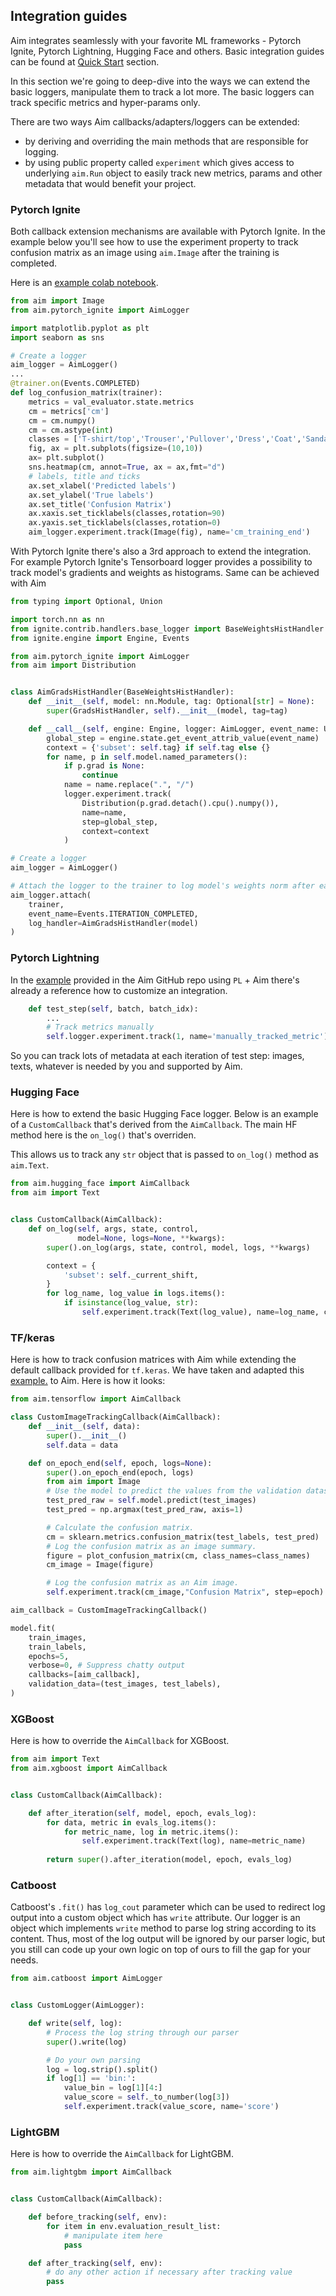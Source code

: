 ## Integration guides

Aim integrates seamlessly with your favorite ML frameworks - Pytorch Ignite, Pytorch Lightning, Hugging Face and others.
Basic integration guides can be found at [Quick Start](../quick_start/integrations.html) section. 

In this section we're going to deep-dive into the ways we can extend the basic loggers, manipulate them to track a lot more. The basic loggers can track specific metrics and hyper-params only.

There are two ways Aim callbacks/adapters/loggers can be extended:
- by deriving and overriding the main methods that are responsible for logging.
- by using public property called `experiment` which gives access to underlying `aim.Run` object to easily track new metrics, params and other metadata that would benefit your project.

### Pytorch Ignite
Both callback extension mechanisms are available with Pytorch Ignite.
In the example below you'll see how to use the experiment property to track confusion matrix as an image using `aim.Image` after the training is completed. 

Here is an [example colab notebook](https://colab.research.google.com/github/aimhubio/tutorials/blob/publication/notebooks/pytorch_ignite_track.ipynb). 

```python
from aim import Image
from aim.pytorch_ignite import AimLogger

import matplotlib.pyplot as plt
import seaborn as sns

# Create a logger
aim_logger = AimLogger()
...
@trainer.on(Events.COMPLETED)
def log_confusion_matrix(trainer):
    metrics = val_evaluator.state.metrics
    cm = metrics['cm']
    cm = cm.numpy()
    cm = cm.astype(int)
    classes = ['T-shirt/top','Trouser','Pullover','Dress','Coat','Sandal','Shirt','Sneaker','Bag','Ankle Boot']
    fig, ax = plt.subplots(figsize=(10,10))  
    ax= plt.subplot()
    sns.heatmap(cm, annot=True, ax = ax,fmt="d")
    # labels, title and ticks
    ax.set_xlabel('Predicted labels')
    ax.set_ylabel('True labels') 
    ax.set_title('Confusion Matrix') 
    ax.xaxis.set_ticklabels(classes,rotation=90)
    ax.yaxis.set_ticklabels(classes,rotation=0)
    aim_logger.experiment.track(Image(fig), name='cm_training_end')
```

With Pytorch Ignite there's also a 3rd approach to extend the integration. 
For example Pytorch Ignite's Tensorboard logger provides a possibility to track model's gradients and weights as histograms. 
Same can be achieved with Aim
```python
from typing import Optional, Union

import torch.nn as nn
from ignite.contrib.handlers.base_logger import BaseWeightsHistHandler
from ignite.engine import Engine, Events

from aim.pytorch_ignite import AimLogger
from aim import Distribution


class AimGradsHistHandler(BaseWeightsHistHandler):
    def __init__(self, model: nn.Module, tag: Optional[str] = None):
        super(GradsHistHandler, self).__init__(model, tag=tag)

    def __call__(self, engine: Engine, logger: AimLogger, event_name: Union[str, Events]) -> None:
        global_step = engine.state.get_event_attrib_value(event_name)
        context = {'subset': self.tag} if self.tag else {}
        for name, p in self.model.named_parameters():
            if p.grad is None:
                continue
            name = name.replace(".", "/")
            logger.experiment.track(
                Distribution(p.grad.detach().cpu().numpy()),
                name=name,
                step=global_step, 
                context=context
            )

# Create a logger
aim_logger = AimLogger()

# Attach the logger to the trainer to log model's weights norm after each iteration
aim_logger.attach(
    trainer,
    event_name=Events.ITERATION_COMPLETED,
    log_handler=AimGradsHistHandler(model)
)
```

### Pytorch Lightning

In the [example](https://github.com/aimhubio/aim/blob/main/examples/pytorch_lightning_track.py) provided in the Aim GitHub repo using `PL` + Aim there's already a reference how to customize an integration.

```python
    def test_step(self, batch, batch_idx):
        ...
        # Track metrics manually
        self.logger.experiment.track(1, name='manually_tracked_metric')
```

So you can track lots of metadata at each iteration of test step: images, texts, whatever is needed by you and supported by Aim.

### Hugging Face
Here is how to extend the basic Hugging Face logger. 
Below is an example of a `CustomCallback` that's derived from the `AimCallback`. The main HF method here is the `on_log()` that's overriden.

This allows us to track any `str` object that is passed to `on_log()` method as `aim.Text`.

```python
from aim.hugging_face import AimCallback
from aim import Text


class CustomCallback(AimCallback):
    def on_log(self, args, state, control,
               model=None, logs=None, **kwargs):
        super().on_log(args, state, control, model, logs, **kwargs)

        context = {
            'subset': self._current_shift,
        }
        for log_name, log_value in logs.items():
            if isinstance(log_value, str):
                self.experiment.track(Text(log_value), name=log_name, context=context)

```

### TF/keras
Here is how to track confusion matrices with Aim while extending the default callback provided for `tf.keras`.
We have taken and adapted this [example.](https://www.tensorflow.org/tensorboard/image_summaries) to Aim. Here is how it looks:

```python
from aim.tensorflow import AimCallback

class CustomImageTrackingCallback(AimCallback):
    def __init__(self, data):
        super().__init__()
        self.data = data

    def on_epoch_end(self, epoch, logs=None):
        super().on_epoch_end(epoch, logs)
        from aim import Image
        # Use the model to predict the values from the validation dataset.
        test_pred_raw = self.model.predict(test_images)
        test_pred = np.argmax(test_pred_raw, axis=1)

        # Calculate the confusion matrix.
        cm = sklearn.metrics.confusion_matrix(test_labels, test_pred)
        # Log the confusion matrix as an image summary.
        figure = plot_confusion_matrix(cm, class_names=class_names)
        cm_image = Image(figure)

        # Log the confusion matrix as an Aim image.
        self.experiment.track(cm_image,"Confusion Matrix", step=epoch)

aim_callback = CustomImageTrackingCallback()

model.fit(
    train_images,
    train_labels,
    epochs=5,
    verbose=0, # Suppress chatty output
    callbacks=[aim_callback],
    validation_data=(test_images, test_labels),
)

```

### XGBoost

Here is how to override the `AimCallback` for XGBoost.

```python
from aim import Text
from aim.xgboost import AimCallback


class CustomCallback(AimCallback):

    def after_iteration(self, model, epoch, evals_log):
        for data, metric in evals_log.items():
            for metric_name, log in metric.items():
                self.experiment.track(Text(log), name=metric_name)
        
        return super().after_iteration(model, epoch, evals_log)
```

### Catboost

Catboost's `.fit()` has `log_cout` parameter which can be used to redirect log output into a custom object
which has `write` attribute. Our logger is an object which implements `write` method to parse log string according to
its content. Thus, most of the log output will be ignored by our parser logic, but you still can code up your own logic
on top of ours to fill the gap for your needs.

```python
from aim.catboost import AimLogger


class CustomLogger(AimLogger):

    def write(self, log):
        # Process the log string through our parser
        super().write(log)

        # Do your own parsing
        log = log.strip().split()
        if log[1] == 'bin:':
            value_bin = log[1][4:]
            value_score = self._to_number(log[3])
            self.experiment.track(value_score, name='score')
```

### LightGBM

Here is how to override the `AimCallback` for LightGBM.

```python
from aim.lightgbm import AimCallback


class CustomCallback(AimCallback):

    def before_tracking(self, env):
        for item in env.evaluation_result_list:
            # manipulate item here
            pass

    def after_tracking(self, env):
        # do any other action if necessary after tracking value
        pass
```